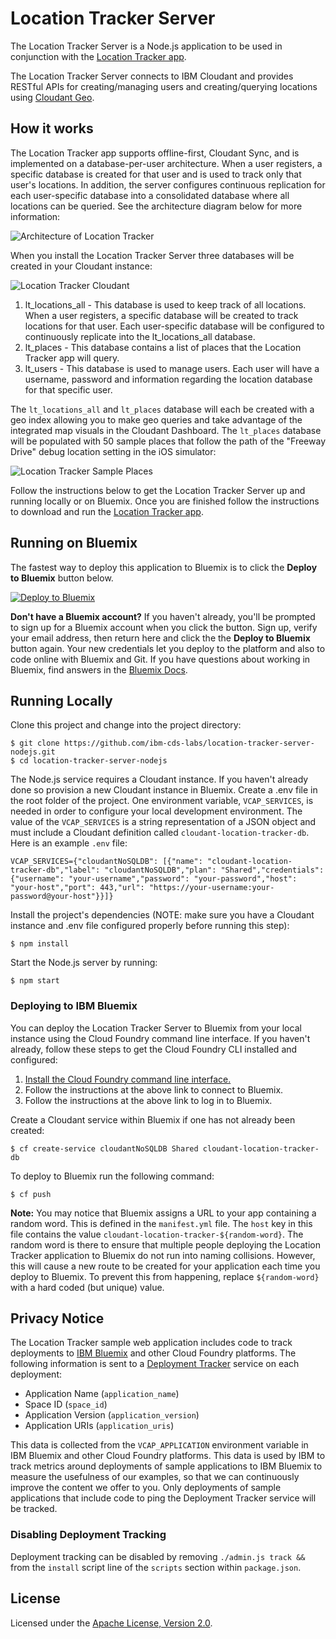 # Location Tracker Server

The Location Tracker Server is a Node.js application to be used in conjunction with the [Location Tracker app](https://github.com/ibm-cds-labs/location-tracker-client-swift).

The Location Tracker Server connects to IBM Cloudant and provides RESTful APIs for creating/managing users and creating/querying locations using [Cloudant Geo](https://docs.cloudant.com/geo.html). 

## How it works

The Location Tracker app supports offline-first, Cloudant Sync, and is implemented on a database-per-user architecture. When a user registers, a specific database is created for that user and is used to track only that user's locations. In addition, the server configures continuous replication for each user-specific database into a consolidated database where all locations can be queried. See the architecture diagram below for more information:

![Architecture of Location Tracker](http://developer.ibm.com/clouddataservices/wp-content/uploads/sites/47/2016/05/locationTracker2ArchDiagram1.png)

When you install the Location Tracker Server three databases will be created in your Cloudant instance:

![Location Tracker Cloudant](http://developer.ibm.com/clouddataservices/wp-content/uploads/sites/47/2016/05/locationTracker2Cloudant.png)

1. lt_locations_all - This database is used to keep track of all locations. When a user registers, a specific database will be created to track locations for that user. Each user-specific database will be configured to continuously replicate into the lt_locations_all database.
2. lt_places - This database contains a list of places that the Location Tracker app will query.
3. lt_users - This database is used to manage users. Each user will have a username, password and information regarding the location database for that specific user.

The `lt_locations_all` and `lt_places` database will each be created with a geo index allowing you to make geo queries and take advantage of the integrated map visuals in the Cloudant Dashboard. The `lt_places` database will be populated with 50 sample places that follow the path of the "Freeway Drive" debug location setting in the iOS simulator:
 
 ![Location Tracker Sample Places](http://developer.ibm.com/clouddataservices/wp-content/uploads/sites/47/2016/05/locationTracker2CloudantPlaces2.png)

Follow the instructions below to get the Location Tracker Server up and running locally or on Bluemix. Once you are finished follow the instructions to download and run the [Location Tracker app](https://github.com/ibm-cds-labs/location-tracker-client-swift).

## Running on Bluemix

The fastest way to deploy this application to Bluemix is to click the **Deploy to Bluemix** button below.

[![Deploy to Bluemix](https://deployment-tracker.mybluemix.net/stats/80a8bacd2fb80421a53e8d18fdbc64f1/button.svg)](https://bluemix.net/deploy?repository=https://github.com/ibm-cds-labs/location-tracker-server-nodejs)

**Don't have a Bluemix account?** If you haven't already, you'll be prompted to sign up for a Bluemix account when you click the button.  Sign up, verify your email address, then return here and click the the **Deploy to Bluemix** button again. Your new credentials let you deploy to the platform and also to code online with Bluemix and Git. If you have questions about working in Bluemix, find answers in the [Bluemix Docs](https://www.ng.bluemix.net/docs/).

## Running Locally

Clone this project and change into the project directory:

    $ git clone https://github.com/ibm-cds-labs/location-tracker-server-nodejs.git
    $ cd location-tracker-server-nodejs

The Node.js service requires a Cloudant instance. If you haven't already done so provision a new Cloudant instance in Bluemix. Create a .env file in the root folder of the project. One environment variable, `VCAP_SERVICES`, is needed in order to configure your local development environment. The value of the `VCAP_SERVICES` is a string representation of a JSON object and must include a Cloudant definition called `cloudant-location-tracker-db`. Here is an example `.env` file:

    VCAP_SERVICES={"cloudantNoSQLDB": [{"name": "cloudant-location-tracker-db","label": "cloudantNoSQLDB","plan": "Shared","credentials": {"username": "your-username","password": "your-password","host": "your-host","port": 443,"url": "https://your-username:your-password@your-host"}}]}

Install the project's dependencies (NOTE: make sure you have a Cloudant instance and .env file configured properly before running this step):

    $ npm install

Start the Node.js server by running:

    $ npm start

### Deploying to IBM Bluemix

You can deploy the Location Tracker Server to Bluemix from your local instance using the Cloud Foundry command line interface. If you haven't already, follow these steps to get the Cloud Foundry CLI installed and configured:

1. [Install the Cloud Foundry command line interface.](https://www.ng.bluemix.net/docs/#starters/install_cli.html)
2. Follow the instructions at the above link to connect to Bluemix.
3. Follow the instructions at the above link to log in to Bluemix.

Create a Cloudant service within Bluemix if one has not already been created:

    $ cf create-service cloudantNoSQLDB Shared cloudant-location-tracker-db

To deploy to Bluemix run the following command:

    $ cf push

**Note:** You may notice that Bluemix assigns a URL to your app containing a random word. This is defined in the `manifest.yml` file. The `host` key in this file contains the value `cloudant-location-tracker-${random-word}`. The random word is there to ensure that multiple people deploying the Location Tracker application to Bluemix do not run into naming collisions. However, this will cause a new route to be created for your application each time you deploy to Bluemix. To prevent this from happening, replace `${random-word}` with a hard coded (but unique) value.

## Privacy Notice

The Location Tracker sample web application includes code to track deployments to [IBM Bluemix](https://www.bluemix.net/) and other Cloud Foundry platforms. The following information is sent to a [Deployment Tracker](https://github.com/cloudant-labs/deployment-tracker) service on each deployment:

* Application Name (`application_name`)
* Space ID (`space_id`)
* Application Version (`application_version`)
* Application URIs (`application_uris`)

This data is collected from the `VCAP_APPLICATION` environment variable in IBM Bluemix and other Cloud Foundry platforms. This data is used by IBM to track metrics around deployments of sample applications to IBM Bluemix to measure the usefulness of our examples, so that we can continuously improve the content we offer to you. Only deployments of sample applications that include code to ping the Deployment Tracker service will be tracked.

### Disabling Deployment Tracking

Deployment tracking can be disabled by removing `./admin.js track && ` from the `install` script line of the `scripts` section within `package.json`.

## License

Licensed under the [Apache License, Version 2.0](LICENSE.txt).
